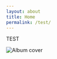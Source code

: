 ```yaml
---
layout: about
title: Home
permalink: /test/
---
```

TEST

![Album cover](https://ptgigord.s3.us-west-2.amazonaws.com/1328_000.jpg)